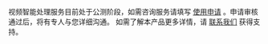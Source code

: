 视频智能处理服务目前处于公测阶段，如需咨询服务请填写 [使用申请](https://cloud.tencent.com/apply/p/eoeaqzeuz5c) 。申请审核通过后，将有专人与您详细沟通。
如需了解本产品更多详情，请 [联系我们](https://cloud.tencent.com/document/product/1560/70504) 获得支持。

